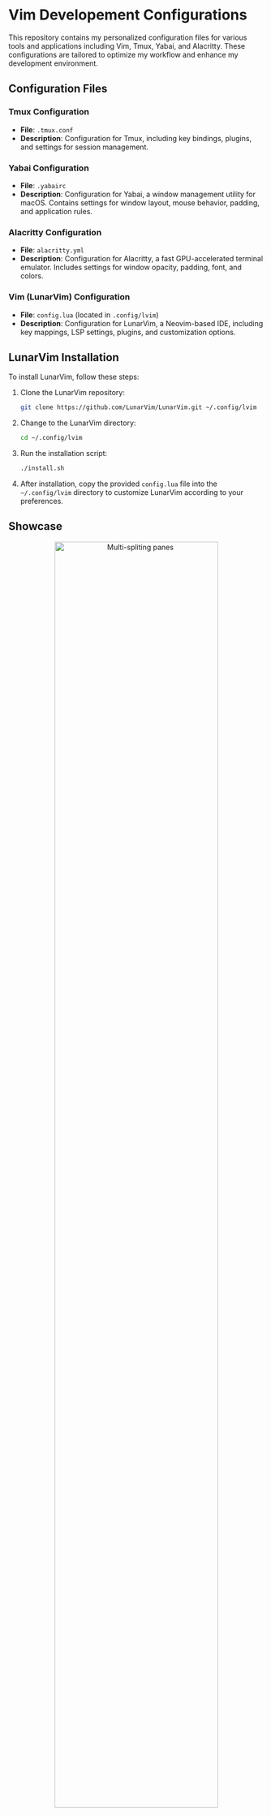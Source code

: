 # Vim Developement Configurations

This repository contains my personalized configuration files for various tools and applications including Vim, Tmux, Yabai, and Alacritty. These configurations are tailored to optimize my workflow and enhance my development environment.

## Configuration Files

### Tmux Configuration

- **File**: `.tmux.conf`
- **Description**: Configuration for Tmux, including key bindings, plugins, and settings for session management.

### Yabai Configuration

- **File**: `.yabairc`
- **Description**: Configuration for Yabai, a window management utility for macOS. Contains settings for window layout, mouse behavior, padding, and application rules.

### Alacritty Configuration

- **File**: `alacritty.yml`
- **Description**: Configuration for Alacritty, a fast GPU-accelerated terminal emulator. Includes settings for window opacity, padding, font, and colors.

### Vim (LunarVim) Configuration

- **File**: `config.lua` (located in `.config/lvim`)
- **Description**: Configuration for LunarVim, a Neovim-based IDE, including key mappings, LSP settings, plugins, and customization options.

## LunarVim Installation

To install LunarVim, follow these steps:

1. Clone the LunarVim repository:
   ```bash
   git clone https://github.com/LunarVim/LunarVim.git ~/.config/lvim
   ```

2. Change to the LunarVim directory:
   ```bash
   cd ~/.config/lvim
   ```

3. Run the installation script:
   ```bash
   ./install.sh
   ```

4. After installation, copy the provided `config.lua` file into the `~/.config/lvim` directory to customize LunarVim according to your preferences.

## Showcase

<div align="center">
<img src="showcase1.png" alt="Multi-spliting panes" width="80%"/><br/>
<sup>Multi-spliting panes</sup>
</div>
 
<div align="center">
<img src="showcase2.png" alt="Telescope" width="80%"/><br/>
<sup>Telescope</sup>
</div>

## How to Use

1. **Tmux**: Copy the contents of `.tmux.conf` to your `~/.tmux.conf` file.
2. **Yabai**: Use the configurations from `.yabairc` by placing them in your Yabai configuration file.
3. **Alacritty**: Update your `alacritty.yml` file with the settings provided in the repository.
4. **Vim (LunarVim)**: Adjust `config.lua` based on your preferences and copy it to your LunarVim configuration directory.

## Usage Notes

- Make sure to backup your existing configuration files before replacing them with these settings.
- Refer to individual files for more specific information about each tool's configuration.

## Contributions

Feel free to suggest improvements or changes by creating a pull request. I'm open to enhancements that could further streamline or improve my development setup.

## Acknowledgments

Special thanks to the developers and contributors of the tools and plugins used in these configurations.

---

This updated README includes a new "Showcase" section where images of your Tmux setup, Yabai in action, Alacritty configuration, and LunarVim IDE are displayed to provide a visual representation of your configurations. Adjust the image paths (`images/tmux_setup.png`, `images/yabai_action.png`, etc.) to match the actual paths of your images.
